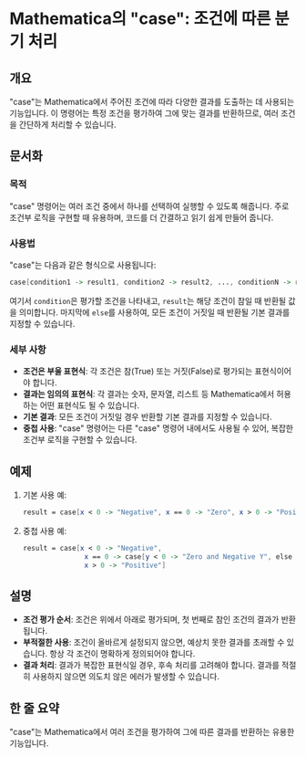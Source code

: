 <!--
Meta Description: # Mathematica의 "case": 조건에 따른 분기 처리 ## 개요 "case"는 Mathematica에서 주어진 조건에 따라 다양한 결과를 도출하는 데 사용되는 기능입니다. 이 명령어는 특정 조건을 평가하여 그에 맞는 결과를 반환하므로, 여러 조건을 간단하게 ...
Meta Keywords: case, 결과를, 있습니다, 조건이, 조건을
-->

# Mathematica의 "case": 조건에 따른 분기 처리

## 개요
"case"는 Mathematica에서 주어진 조건에 따라 다양한 결과를 도출하는 데 사용되는 기능입니다. 이 명령어는 특정 조건을 평가하여 그에 맞는 결과를 반환하므로, 여러 조건을 간단하게 처리할 수 있습니다.

## 문서화
### 목적
"case" 명령어는 여러 조건 중에서 하나를 선택하여 실행할 수 있도록 해줍니다. 주로 조건부 로직을 구현할 때 유용하며, 코드를 더 간결하고 읽기 쉽게 만들어 줍니다.

### 사용법
"case"는 다음과 같은 형식으로 사용됩니다:

```mathematica
case[condition1 -> result1, condition2 -> result2, ..., conditionN -> resultN, else -> defaultResult]
```

여기서 `condition`은 평가할 조건을 나타내고, `result`는 해당 조건이 참일 때 반환될 값을 의미합니다. 마지막에 `else`를 사용하여, 모든 조건이 거짓일 때 반환될 기본 결과를 지정할 수 있습니다.

### 세부 사항
- **조건은 부울 표현식**: 각 조건은 참(True) 또는 거짓(False)로 평가되는 표현식이어야 합니다.
- **결과는 임의의 표현식**: 각 결과는 숫자, 문자열, 리스트 등 Mathematica에서 허용하는 어떤 표현식도 될 수 있습니다.
- **기본 결과**: 모든 조건이 거짓일 경우 반환할 기본 결과를 지정할 수 있습니다.
- **중첩 사용**: "case" 명령어는 다른 "case" 명령어 내에서도 사용될 수 있어, 복잡한 조건부 로직을 구현할 수 있습니다.

## 예제
1. 기본 사용 예:
   ```mathematica
   result = case[x < 0 -> "Negative", x == 0 -> "Zero", x > 0 -> "Positive", else -> "Undefined"]
   ```

2. 중첩 사용 예:
   ```mathematica
   result = case[x < 0 -> "Negative", 
                  x == 0 -> case[y < 0 -> "Zero and Negative Y", else -> "Zero and Positive Y"],
                  x > 0 -> "Positive"]
   ```

## 설명
- **조건 평가 순서**: 조건은 위에서 아래로 평가되며, 첫 번째로 참인 조건의 결과가 반환됩니다.
- **부적절한 사용**: 조건이 올바르게 설정되지 않으면, 예상치 못한 결과를 초래할 수 있습니다. 항상 각 조건이 명확하게 정의되어야 합니다.
- **결과 처리**: 결과가 복잡한 표현식일 경우, 후속 처리를 고려해야 합니다. 결과를 적절히 사용하지 않으면 의도치 않은 에러가 발생할 수 있습니다.

## 한 줄 요약
"case"는 Mathematica에서 여러 조건을 평가하여 그에 따른 결과를 반환하는 유용한 기능입니다.